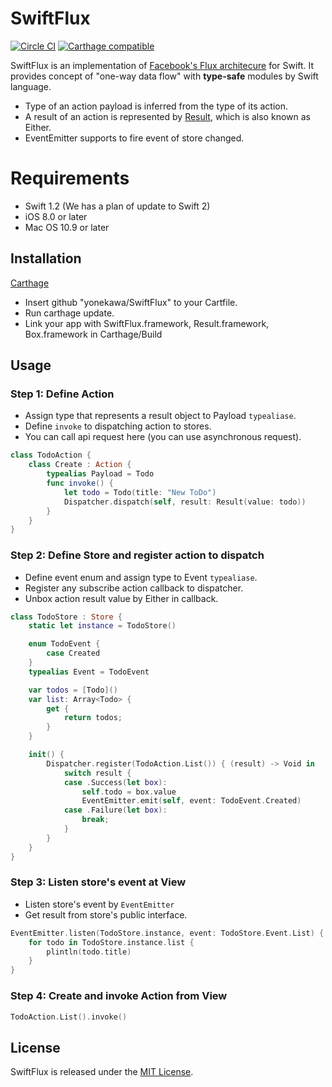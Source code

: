 # SwiftFlux

[![Circle CI](https://img.shields.io/circleci/project/yonekawa/SwiftFlux/master.svg?style=flat)](https://circleci.com/gh/yonekawa/SwiftFlux)
[![Carthage compatible](https://img.shields.io/badge/Carthage-compatible-4BC51D.svg?style=flat)](https://github.com/Carthage/Carthage)

SwiftFlux is an implementation of [Facebook's Flux architecure](https://facebook.github.io/flux/) for Swift. 
It provides concept of "one-way data flow" with **type-safe** modules by Swift language.

- Type of an action payload is inferred from the type of its action.
- A result of an action is represented by [Result](https://github.com/antitypical/Result), which is also known as Either.
- EventEmitter supports to fire event of store changed.

# Requirements

- Swift 1.2 (We has a plan of update to Swift 2)
- iOS 8.0 or later
- Mac OS 10.9 or later

## Installation

[Carthage](https://github.com/Carthage/Carthage)

- Insert github "yonekawa/SwiftFlux" to your Cartfile.
- Run carthage update.
- Link your app with SwiftFlux.framework, Result.framework, Box.framework in Carthage/Build

## Usage

### Step 1: Define Action

- Assign type that represents a result object to Payload `typealiase`.
- Define `invoke` to dispatching action to stores.
- You can call api request here (you can use asynchronous request).

```swift
class TodoAction {
    class Create : Action {
        typealias Payload = Todo
        func invoke() {
            let todo = Todo(title: "New ToDo")
            Dispatcher.dispatch(self, result: Result(value: todo))
        }
    }
}
```

### Step 2: Define Store and register action to dispatch

- Define event enum and assign type to Event `typealiase`.
- Register any subscribe action callback to dispatcher.
- Unbox action result value by Either in callback.

```swift
class TodoStore : Store {
    static let instance = TodoStore()

    enum TodoEvent {
        case Created
    }
    typealias Event = TodoEvent

	var todos = [Todo]()
    var list: Array<Todo> {
        get {
            return todos;
        }
    }

    init() {
        Dispatcher.register(TodoAction.List()) { (result) -> Void in
            switch result {
            case .Success(let box):
                self.todo = box.value
                EventEmitter.emit(self, event: TodoEvent.Created)
            case .Failure(let box):
                break;
            }
        }
    }
}
```

### Step 3: Listen store's event at View

- Listen store's event by `EventEmitter`
- Get result from store's public interface.

```swift
EventEmitter.listen(TodoStore.instance, event: TodoStore.Event.List) { () -> Void in
    for todo in TodoStore.instance.list {
        plintln(todo.title)
    }
}
```

### Step 4: Create and invoke Action from View

```swift
TodoAction.List().invoke()
```

## License

SwiftFlux is released under the [MIT License](https://github.com/yonekawa/SwiftFlux/blob/master/LICENSE).
